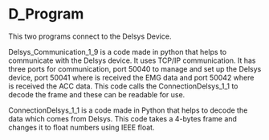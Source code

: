 # D_Program
This two programs connect to the Delsys Device.

Delsys_Communication_1_9 is a code made in python that helps to communicate with the Delsys device.
It uses TCP/IP communication. It has three ports for communication, port 50040 to manage and set up the Delsys device, port 50041 where is received the EMG data and port 50042 where is received the ACC data.
This code calls the ConnectionDelsys_1_1 to decode the frame and these can be readable for use.

ConnectionDelsys_1_1 is a code made in Python that helps to decode the data which comes from Delsys.
This code takes a 4-bytes frame and changes it to float numbers using IEEE float.

